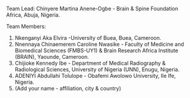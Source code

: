 Team Lead: Chinyere Martina Anene-Ogbe - Brain & Spine Foundation Africa, Abuja, Nigeria.

Team Members:
1. Nkenganyi Aka Elvira -University of Buea, Buea, Cameroon.
2. Nnennaya Chinaemerem Caroline Nwasike - Faculty of Medicine and Biomedical Sciences (FMBS-UY1) & Brain Research Africa Institute (BRAIN), Yaounde, Cameroon.
3. Chijioke Kennedy Ibe - Department of Medical Radiography & Radiological Sciences, University of Nigeria (UNN), Enugu, Nigeria.
4. ADENIYI Abdullahi Tolulope - Obafemi Awolowo University, Ile Ife, Nigeria.
5. (Add your name - affiliation, city & country)
